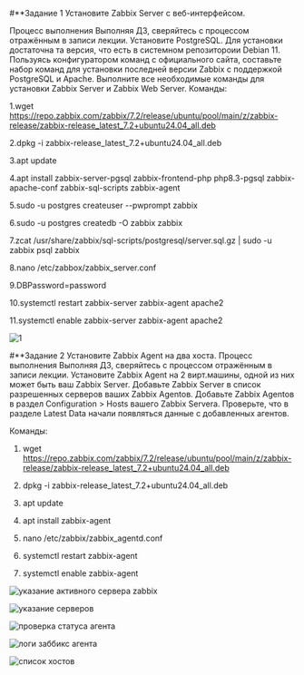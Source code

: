 #**Задание 1
Установите Zabbix Server с веб-интерфейсом.

Процесс выполнения
Выполняя ДЗ, сверяйтесь с процессом отражённым в записи лекции.
Установите PostgreSQL. Для установки достаточна та версия, что есть в системном репозитороии Debian 11.
Пользуясь конфигуратором команд с официального сайта, составьте набор команд для установки последней версии Zabbix с поддержкой PostgreSQL и Apache.
Выполните все необходимые команды для установки Zabbix Server и Zabbix Web Server.
Команды:

1.wget https://repo.zabbix.com/zabbix/7.2/release/ubuntu/pool/main/z/zabbix-release/zabbix-release_latest_7.2+ubuntu24.04_all.deb

2.dpkg -i zabbix-release_latest_7.2+ubuntu24.04_all.deb

3.apt update

4.apt install zabbix-server-pgsql zabbix-frontend-php php8.3-pgsql zabbix-apache-conf zabbix-sql-scripts zabbix-agent

5.sudo -u postgres createuser --pwprompt zabbix

6.sudo -u postgres createdb -O zabbix zabbix

7.zcat /usr/share/zabbix/sql-scripts/postgresql/server.sql.gz | sudo -u zabbix psql zabbix

8.nano /etc/zabbox/zabbix_server.conf

9.DBPassword=password

10.systemctl restart zabbix-server zabbix-agent apache2
 
11.systemctl enable zabbix-server zabbix-agent apache2


![ 1](https://github.com/Padawan18/zabbix/blob/main/Рисунок1.png)

#**Задание 2
Установите Zabbix Agent на два хоста.
Процесс выполнения
Выполняя ДЗ, сверяйтесь с процессом отражённым в записи лекции.
Установите Zabbix Agent на 2 вирт.машины, одной из них может быть ваш Zabbix Server.
Добавьте Zabbix Server в список разрешенных серверов ваших Zabbix Agentов.
Добавьте Zabbix Agentов в раздел Configuration > Hosts вашего Zabbix Servera.
Проверьте, что в разделе Latest Data начали появляться данные с добавленных агентов.

Команды:
1. wget https://repo.zabbix.com/zabbix/7.2/release/ubuntu/pool/main/z/zabbix-release/zabbix-release_latest_7.2+ubuntu24.04_all.deb

2. dpkg -i zabbix-release_latest_7.2+ubuntu24.04_all.deb
 
3. apt update
 
4. apt install zabbix-agent
 
5. nano /etc/zabbix/zabbix_agentd.conf

6. systemctl restart zabbix-agent
 
7. systemctl enable zabbix-agent
 
![ указание активного сервера zabbix](https://github.com/Padawan18/zabbix/blob/main/Рисунок2.png)

 ![указание серверов](https://github.com/Padawan18/zabbix/blob/main/Рисунок3.png )
   
 ![проверка статуса агента](https://github.com/Padawan18/zabbix/blob/main/Рисунок4.png)
  
  ![логи заббикс агента]( https://github.com/Padawan18/zabbix/blob/main/Рисунок5.png)
  
  ![список хостов](  https://github.com/Padawan18/zabbix/blob/main/Рисунок6.png)
 



 


